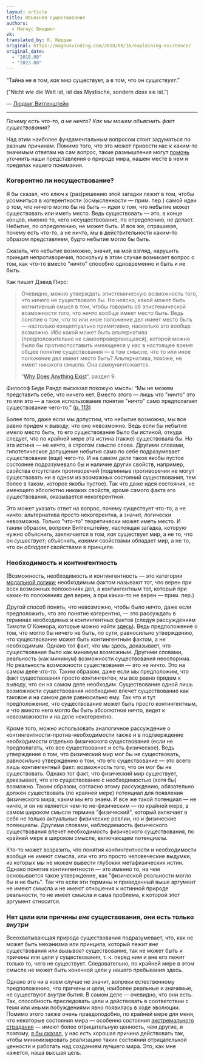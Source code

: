 ```yaml
---
layout: article
title: Объясняя существование
authors:
  - Магнус Виндинг
vk: 
translated_by: К. Кирдан
original: https://magnusvinding.com/2018/08/16/explaining-existence/
original_date:
  - "2018.08"
  - "2023.08"
---
```

“Тайна не в том, _как_ мир существует, а в том, что он _существует_.”

(“Nicht _wie_ die Welt ist, ist das Mystische, sondern _dass_ sie ist.”)

— [Людвиг Витгенштейн](http://www.kfs.org/jonathan/witt/t644en.html)

---

_Почему есть что-то, а не ничто? Как мы можем объяснить факт существования?_

Над этим наиболее фундаментальным вопросом стоит задуматься по разным причинам. Помимо того, что это может привести нас к каким-то значимым ответам на сам вопрос, такие размышления могут [помочь](https://reducing-suffering.org/why-does-physics-exist/#Why_the_question_matters) уточнить наши представления о природе мира, нашем месте в нем и пределах нашего понимания.

### Когерентно ли несуществование?

Я бы сказал, что ключ к (раз)решению этой загадки лежит в том, чтобы усомниться в когерентности (осмысленности — прим. пер.) самой идеи о том, что ничего могло бы не быть — идеи о том, что небытие может существовать или иметь место. Ведь существовать — это, в конце концов, именно то, чего несуществование, по определению, не делает. Небытие, по определению, не может быть. И все же, спрашивая, почему есть что-то, а не ничто, мы в действительности каким-то образом представляем, будто небытие могло бы быть.

Сказать, что небытие возможно, значит, на мой взгляд, нарушить принцип непротиворечия, поскольку в этом случае возникает вопрос о том, как что-то вместо "ничто" способно одновременно и быть и не быть.

Как пишет Дэвид Пирс:

> Очевидно, можно утверждать эпистемическую возможность того, что ничего не существовало бы. Но неясно, какой может быть когнитивный смысл в том, чтобы говорить об эпистемической возможности того, что ничто вообще имеет место быть. Ведь понятие о том, что то или иное положение дел имеет место быть — настолько концептуально примитивно, насколько это вообще возможно. Ибо какой может быть альтернатива (предположительно не самоопровергающаяся), которой можно было бы противопоставить имеющееся у нас в настоящее время общее понятие существования — в том смысле, что то или иное положение дел имеет место быть? Альтернатива, похоже, не имеет никакого смысла. Она самоуничтожается.
> 
> “[Why Does Anything Exist](https://www.hedweb.com/nihilism/nihilfil.htm)“, раздел 9.

Философ Беде Рандл высказал похожую мысль: “Мы не можем представить себе, что ничего нет. Вместо этого — лишь что "ничто" это то или это — а такое использование понятия "ничто" само предполагает существование чего-то.” ([p. 113](https://www.amazon.com/There-Something-Rather-than-Nothing/dp/0199270503))

Более того, даже если мы допустим, что небытие возможно, мы все равно придем к выводу, что оно невозможно. Ведь если бы небытие имело место быть, то его существование было бы истиной, откуда следует, что по крайней мере эта истина (также) существовала бы. Но эта истина — не ничто, в строгом смысле слова. Другими словами, гипотетическое допущение небытия само по себе подразумевает существование (еще) чего-то. И на самом деле такое якобы пустое состояние подразумевало бы и наличие других свойств, например, свойства отсутствия противоречий (подлинные противоречия не могут существовать ни в одном из возможных состояний существования, тем более в таком, которое якобы пустое). Так что даже идея состояния, не имеющего абсолютно никаких свойств, кроме самого факта его существования, оказывается некогерентной.

Это может указать ответ на вопрос, почему существует что-то, а не ничто: альтернатива просто некогерентна, а значит, логически невозможна. Только "что-то" теоретически может иметь место. И таким образом, вопреки Витгенштейну, настоящая загадка, которую нужно объяснить, заключается в том, _как_ существует мир, а не то, что он _существует_; объяснить, _какими_ свойствами обладает мир, а не то, что он _обладает_ свойствами в принципе.

### Необходимость и контингентность

(Возможность, необходимость и контингентность — это категории [модальной логики](https://ru.wikipedia.org/wiki/%D0%9C%D0%BE%D0%B4%D0%B0%D0%BB%D1%8C%D0%BD%D0%B0%D1%8F_%D0%BB%D0%BE%D0%B3%D0%B8%D0%BA%D0%B0); необходимым фактом называют тот, что верен при всех возможных положениях дел, а контингентным тот, который при каких-то положениях дел верен, а при каких-то не верен — прим. пер.)

Другой способ понять, что невозможно, чтобы было ничто, даже если предположить, что это понятие когерентно, — это рассуждать в терминах необходимых и контингентных фактов (следуя рассуждениям Тимоти О'Коннора, которые можно найти [здесь](https://www.closertotruth.com/series/why-there-something-rather-nothing)). Ведь предположение о том, что могло бы ничего не быть, по сути, равносильно утверждению, что существование может быть контингентным фактом, а не необходимым. Однако тот факт, что мы здесь, доказывает, что существование было как минимум возможным. Другими словами, реальность (как минимум) возможности существования неоспорима. Но реальность возможности существования — это не ничто. Это на самом деле что-то. Таким образом, даже если мы предположим, что факт существования просто контингентен, мы все равно придем к выводу, что он на самом деле необходим. Существование одной лишь возможности существования необходимо влечет существование как таковое и на самом деле равносильно ему. Так что и тут предположение, что существование может быть просто контингентным, и что вместо него могло бы быть абсолютное ничто, ведет к невозможности и на деле некогерентно.

Кроме того, можно использовать аналогичное рассуждение о контингентности-против-необходимости также и в подтверждение необходимости отдельно физического существования (если не предполагать, что все существование и есть физическое). Ведь утверждение о том, что физический мир мог бы не существовать, равносильно утверждению о том, что его существование — это всего лишь контингентный факт: возможность того, что он мог бы не существовать. Однако тот факт, что физический мир существует, доказывает, что его существование с необходимостью (хотя бы) возможно. Таким образом, согласно этому рассуждению, обязательно должен существовать (по крайней мере) потенциал для появления физического мира, каким мы его знаем. И все же такой потенциал — не ничто, и он не является чем-то не-физическим — по крайней мере, в самом широком смысле термина "физический", который включает в себя не только актуальные физические реалии, но и физические потенциалы. Другими словами, наблюдаемость физического существования влечет необходимость физического существования, по крайней мере в широком смысле, включающем потенциалы.

Кто-то может возразить, что понятия контингентности и необходимости вообще не имеют смысла, или что это просто человеческие выдумки, из которых мы не можем вывести глубоких метафизических истин. Однако понятие контингентности — это именно то, на чем основывается такое утверждение, как "физической реальности могло бы и не быть". Так что если эти термины и приведенный выше аргумент не имеют смысла и не имеют отношения к истинной природе реальности, то не имеет смысла и сама проблема, к которой этот аргумент относится.

### Нет цели или причины _вне_ существования, они есть только _внутри_

Всеохватывающая природа существования подразумевает, что, как не может быть механизма или принципа, который лежит _вне_ существования или _вызывает_ существование, так не может быть и причины или цели у существования, т. к. перед ним и вне его лежит только то, чего не существует. Следовательно, по крайней мере в этом смысле не может быть конечной цели у нашего пребывания здесь.

Однако это ни в коем случае не значит, вопреки естественному предположению, что причины и цели, наиболее реальные и значимые, не существуют _внутри_ бытия. В самом деле — очевидно, что они есть. Так, способность преследовать цели и действовать в соответствии с теми или иными побуждениями явно появилась в ходе эволюции. Помимо этого также очень правдоподобно, по крайней мере для меня, что некоторые состояния мира — особенно состояния [экстремального страдания](https://reducing-suffering.org/on-the-seriousness-of-suffering/) — имеют более отрицательную ценность, чем другие, и поэтому, [я бы сказал](https://magnusvinding.files.wordpress.com/2020/05/suffering-focused-ethics.pdf), у нас есть хорошая причина действовать так, чтобы минимизировать реализацию таких состояний отрицательной ценности и работать над созданием лучшего мира. Это, как мне кажется, наша высшая цель.